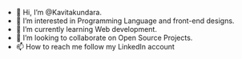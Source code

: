 - 👋 Hi, I’m @Kavitakundara.
- 👀 I’m interested in Programming Language and front-end designs.
- 🌱 I’m currently learning Web development.
- 💞️ I’m looking to collaborate on Open Source Projects.
- 📫 How to reach me follow my LinkedIn account 

<!---
Kavitakundara/Kavitakundara is a ✨ special ✨ repository because its `README.md` (this file) appears on your GitHub profile.
You can click the Preview link to take a look at your changes.
--->
